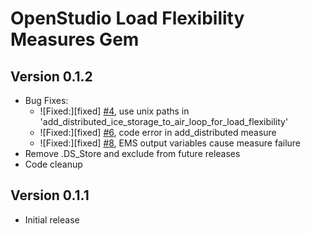 # OpenStudio Load Flexibility Measures Gem

## Version 0.1.2

* Bug Fixes:
  * ![Fixed:][fixed] [#4](https://github.com/NREL/openstudio-load-flexibility-measures-gem/issues/4), use unix paths in 'add_distributed_ice_storage_to_air_loop_for_load_flexibility'
  * ![Fixed:][fixed] [#6](https://github.com/NREL/openstudio-load-flexibility-measures-gem/issues/6), code error in add_distributed measure
  * ![Fixed:][fixed] [#8](https://github.com/NREL/openstudio-load-flexibility-measures-gem/issues/8), EMS output variables cause measure failure
* Remove .DS_Store and exclude from future releases
* Code cleanup

## Version 0.1.1

* Initial release
